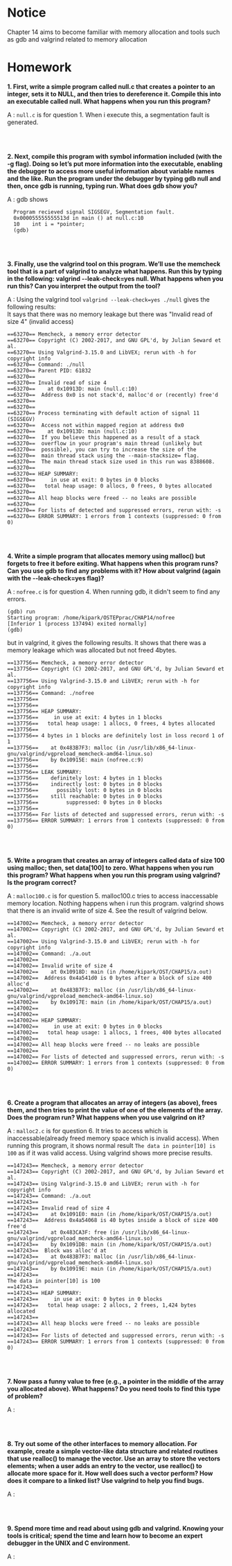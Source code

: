 
# Notice

Chapter 14 aims to become familiar with memory allocation and tools such as gdb and valgrind related to memory allocation  

# Homework

**1. First, write a simple program called null.c that creates a pointer to an integer, sets it to NULL, and then tries to dereference it. Compile this into an executable called null. What happens when you run this program?**  

A : `null.c` is for question 1. When i execute this, a segmentation fault is generated.  

<br><br>  

**2. Next, compile this program with symbol information included (with the -g flag). Doing so let’s put more information into the executable, enabling the debugger to access more useful information about variable names and the like. Run the program under the debugger by typing gdb null and then, once gdb is running, typing
run. What does gdb show you?**  

A : gdb shows 
  ```
    Program recieved signal SIGSEGV, Segmentation fault.
    0x000055555555513d in main () at null.c:10
    10    int i = *pointer;
    (gdb)
  ```
  
<br><br>  

**3. Finally, use the valgrind tool on this program. We’ll use the memcheck tool that is a part of valgrind to analyze what happens. Run this by typing in the following: valgrind --leak-check=yes null. What happens when you run this? Can you interpret the output from the tool?**  

A : Using the valgrind tool `valgrind --leak-check=yes ./null` gives the following results:  
  It says that there was no memory leakage but there was "Invalid read of size 4" (invalid access)  
  
  ```
  ==63270== Memcheck, a memory error detector
  ==63270== Copyright (C) 2002-2017, and GNU GPL'd, by Julian Seward et al.
  ==63270== Using Valgrind-3.15.0 and LibVEX; rerun with -h for copyright info
  ==63270== Command: ./null
  ==63270== Parent PID: 61832
  ==63270== 
  ==63270== Invalid read of size 4
  ==63270==    at 0x10913D: main (null.c:10)
  ==63270==  Address 0x0 is not stack'd, malloc'd or (recently) free'd
  ==63270== 
  ==63270== 
  ==63270== Process terminating with default action of signal 11 (SIGSEGV)
  ==63270==  Access not within mapped region at address 0x0
  ==63270==    at 0x10913D: main (null.c:10)
  ==63270==  If you believe this happened as a result of a stack
  ==63270==  overflow in your program's main thread (unlikely but
  ==63270==  possible), you can try to increase the size of the
  ==63270==  main thread stack using the --main-stacksize= flag.
  ==63270==  The main thread stack size used in this run was 8388608.
  ==63270== 
  ==63270== HEAP SUMMARY:
  ==63270==     in use at exit: 0 bytes in 0 blocks
  ==63270==   total heap usage: 0 allocs, 0 frees, 0 bytes allocated
  ==63270== 
  ==63270== All heap blocks were freed -- no leaks are possible
  ==63270== 
  ==63270== For lists of detected and suppressed errors, rerun with: -s
  ==63270== ERROR SUMMARY: 1 errors from 1 contexts (suppressed: 0 from 0)
  ```  

<br><br>  

**4. Write a simple program that allocates memory using malloc() but forgets to free it before exiting. What happens when this program runs? Can you use gdb to find any problems with it? How about valgrind (again with the --leak-check=yes flag)?**  

A :  `nofree.c` is for question 4. When running gdb, it didn't seem to find any errors.
  ```
  (gdb) run
  Starting program: /home/kipark/OSTEPprac/CHAP14/nofree
  [Inferior 1 (process 137494) exited normally]
  (gdb)
  ```
  
  but in valgrind, it gives the following results. It shows that there was a memory leakage which was allocated but not freed 4bytes.  
  ```
  ==137756== Memcheck, a memory error detector
  ==137756== Copyright (C) 2002-2017, and GNU GPL'd, by Julian Seward et al.
  ==137756== Using Valgrind-3.15.0 and LibVEX; rerun with -h for copyright info
  ==137756== Command: ./nofree
  ==137756==
  ==137756==
  ==137756== HEAP SUMMARY:
  ==137756==     in use at exit: 4 bytes in 1 blocks
  ==137756==   total heap usage: 1 allocs, 0 frees, 4 bytes allocated
  ==137756==
  ==137756== 4 bytes in 1 blocks are definitely lost in loss record 1 of 1
  ==137756==    at 0x483B7F3: malloc (in /usr/lib/x86_64-linux-gnu/valgrind/vgpreload_memcheck-amd64-linux.so)
  ==137756==    by 0x10915E: main (nofree.c:9)
  ==137756==
  ==137756== LEAK SUMMARY:
  ==137756==    definitely lost: 4 bytes in 1 blocks
  ==137756==    indirectly lost: 0 bytes in 0 blocks
  ==137756==      possibly lost: 0 bytes in 0 blocks
  ==137756==    still reachable: 0 bytes in 0 blocks
  ==137756==         suppressed: 0 bytes in 0 blocks
  ==137756==
  ==137756== For lists of detected and suppressed errors, rerun with: -s
  ==137756== ERROR SUMMARY: 1 errors from 1 contexts (suppressed: 0 from 0)
  ```
  
<br><br>  

**5. Write a program that creates an array of integers called data of size 100 using malloc; then, set data[100] to zero. What happens when you run this program? What happens when you run this program using valgrind? Is the program correct?**  

A : `malloc100.c` is for question 5. malloc100.c tries to access inaccessable memory location. Nothing happens when i run this program.
    valgrind shows that there is an invalid write of size 4. See the result of valgrind below.  
  
  ```
  ==147002== Memcheck, a memory error detector
  ==147002== Copyright (C) 2002-2017, and GNU GPL'd, by Julian Seward et al.
  ==147002== Using Valgrind-3.15.0 and LibVEX; rerun with -h for copyright info
  ==147002== Command: ./a.out
  ==147002==
  ==147002== Invalid write of size 4
  ==147002==    at 0x10918D: main (in /home/kipark/OST/CHAP15/a.out)
  ==147002==  Address 0x4a541d0 is 0 bytes after a block of size 400 alloc'd
  ==147002==    at 0x483B7F3: malloc (in /usr/lib/x86_64-linux-gnu/valgrind/vgpreload_memcheck-amd64-linux.so)
  ==147002==    by 0x10917E: main (in /home/kipark/OST/CHAP15/a.out)
  ==147002==
  ==147002==
  ==147002== HEAP SUMMARY:
  ==147002==     in use at exit: 0 bytes in 0 blocks
  ==147002==   total heap usage: 1 allocs, 1 frees, 400 bytes allocated
  ==147002==
  ==147002== All heap blocks were freed -- no leaks are possible
  ==147002==
  ==147002== For lists of detected and suppressed errors, rerun with: -s
  ==147002== ERROR SUMMARY: 1 errors from 1 contexts (suppressed: 0 from 0)
  ```
  
<br><br>  

**6. Create a program that allocates an array of integers (as above), frees them, and then tries to print the value of one of the elements of the array. Does the program run? What happens when you use valgrind on it?**  

A :  `malloc2.c` is for question 6. It tries to access which is inaccessable(already freed memory space which is invalid access).
  When running this program, it shows normal result `The data in pointer[10] is 100` as if it was valid access.
  Using valgrind shows more precise results.
  
  ```
  ==147243== Memcheck, a memory error detector
  ==147243== Copyright (C) 2002-2017, and GNU GPL'd, by Julian Seward et al.
  ==147243== Using Valgrind-3.15.0 and LibVEX; rerun with -h for copyright info
  ==147243== Command: ./a.out
  ==147243==
  ==147243== Invalid read of size 4
  ==147243==    at 0x1091E0: main (in /home/kipark/OST/CHAP15/a.out)
  ==147243==  Address 0x4a54068 is 40 bytes inside a block of size 400 free'd
  ==147243==    at 0x483CA3F: free (in /usr/lib/x86_64-linux-gnu/valgrind/vgpreload_memcheck-amd64-linux.so)
  ==147243==    by 0x1091DB: main (in /home/kipark/OST/CHAP15/a.out)
  ==147243==  Block was alloc'd at
  ==147243==    at 0x483B7F3: malloc (in /usr/lib/x86_64-linux-gnu/valgrind/vgpreload_memcheck-amd64-linux.so)
  ==147243==    by 0x10919E: main (in /home/kipark/OST/CHAP15/a.out)
  ==147243==
  The data in pointer[10] is 100
  ==147243==
  ==147243== HEAP SUMMARY:
  ==147243==     in use at exit: 0 bytes in 0 blocks
  ==147243==   total heap usage: 2 allocs, 2 frees, 1,424 bytes allocated
  ==147243==
  ==147243== All heap blocks were freed -- no leaks are possible
  ==147243==
  ==147243== For lists of detected and suppressed errors, rerun with: -s
  ==147243== ERROR SUMMARY: 1 errors from 1 contexts (suppressed: 0 from 0)
  ```

<br><br>  

**7. Now pass a funny value to free (e.g., a pointer in the middle of the array you allocated above). What happens? Do you need tools to find this type of problem?**  

A :  
  
<br><br>  

**8. Try out some of the other interfaces to memory allocation. For example, create a simple vector-like data structure and related routines that use realloc() to manage the vector. Use an array to store the vectors elements; when a user adds an entry to the vector, use realloc() to allocate more space for it. How well does such a vector perform? How does it compare to a linked list? Use valgrind to help you find bugs.**  

A :  
  
<br><br>  

**9. Spend more time and read about using gdb and valgrind. Knowing your tools is critical; spend the time and learn how to become an expert debugger in the UNIX and C environment.**  

A :  
